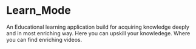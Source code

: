 # Learn_Mode
An Educational learning application build for acquiring knowledge deeply and in most enriching way.
Here you can upskill your knowledege.
Where you can find enriching videos.